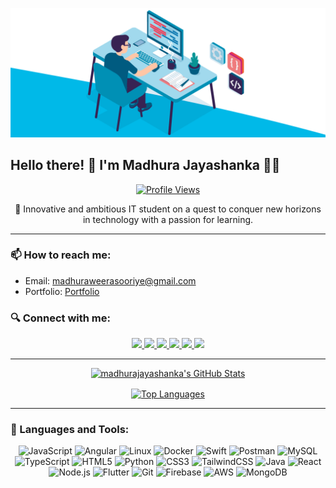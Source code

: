 [![Header](coding.gif)](https://github.com/madhurajayashanka/madhurajayashanka/blob/main/coding.gif?raw=true)

## Hello there! 👋 I'm Madhura Jayashanka 👨‍💻

<p align="center">
  <a href="https://madhura.info" target="_blank">
    <img src="https://komarev.com/ghpvc/?username=madhurajayashanka&label=Profile%20Views&color=0e75b6&style=flat" alt="Profile Views" />
  </a>
</p>
<p align="center">
🚀 Innovative and ambitious IT student on a quest to conquer new horizons in technology with a passion for learning.

</p>
<hr/>

### 📫 How to reach me:
- Email: madhuraweerasooriye@gmail.com
- Portfolio: <a href="https://madhurajayashanka.github.io/portfolio/" target="_blank">Portfolio</a>

### 🔍 Connect with me:
<p align="center">
  <a href="https://medium.com/@madhurajayashanka" target="_blank">
    <img src="https://img.shields.io/badge/Medium-000000?style=for-the-badge&logo=medium&logoColor=white" height="40" />
  </a>
  <a href="https://twitter.com/madhuraonline" target="_blank">
    <img src="https://img.shields.io/badge/Twitter-1DA1F2?style=for-the-badge&logo=twitter&logoColor=white" height="40" />
  </a>
  <a href="https://linkedin.com/in/madhurajayashanka" target="_blank">
    <img src="https://img.shields.io/badge/LinkedIn-0077B5?style=for-the-badge&logo=linkedin&logoColor=white" height="40" />
  </a>
  <a href="https://instagram.com/madhura_jayashanka" target="_blank">
    <img src="https://img.shields.io/badge/Instagram-E4405F?style=for-the-badge&logo=instagram&logoColor=white" height="40" />
  </a>
  <a href="https://www.youtube.com/c/madhurajayashanka" target="_blank">
    <img src="https://img.shields.io/badge/YouTube-FF0000?style=for-the-badge&logo=youtube&logoColor=white" height="40" />
  </a>
  <a href="https://www.hackerrank.com/madhuraonline" target="_blank">
    <img src="https://img.shields.io/badge/HackerRank-2EC866?style=for-the-badge&logo=hackerrank&logoColor=white" height="40" />
  </a>
</p>

---

<div align="center">
 
  <a href="https://awesome-github-stats.azurewebsites.net/index.html??cardType=level-alternate&theme=react&preferLogin=false">    <img  alt="madhurajayashanka's GitHub Stats" src="https://awesome-github-stats.azurewebsites.net/user-stats/madhurajayashanka?cardType=level-alternate&theme=react&preferLogin=false" />  </a>
  
  <a href="https://github.com/madhurajayashanka">
    <img align="center" src="https://github-readme-stats.vercel.app/api/top-langs/?username=madhurajayashanka&layout=compact&theme=vue&hide_border=true" alt="Top Languages" />
  </a>
</div>

---

### 🧰 Languages and Tools:
<p align="center">
  <img src="https://www.vectorlogo.zone/logos/javascript/javascript-icon.svg" alt="JavaScript" width="40" />
  <img src="https://www.vectorlogo.zone/logos/angular/angular-icon.svg" alt="Angular" width="40" />
  <img src="https://www.vectorlogo.zone/logos/linux/linux-icon.svg" alt="Linux" width="40" />
  <img src="https://www.vectorlogo.zone/logos/docker/docker-icon.svg" alt="Docker" width="40" />
  <img src="https://www.vectorlogo.zone/logos/swift/swift-icon.svg" alt="Swift" width="40" />
  <img src="https://www.vectorlogo.zone/logos/getpostman/getpostman-icon.svg" alt="Postman" width="40" />
  <img src="https://www.vectorlogo.zone/logos/mysql/mysql-horizontal.svg" alt="MySQL" width="40" />
  <img src="https://www.vectorlogo.zone/logos/typescriptlang/typescriptlang-icon.svg" alt="TypeScript" width="40" />
  <img src="https://www.vectorlogo.zone/logos/w3_html5/w3_html5-icon.svg" alt="HTML5" width="40" />
  <img src="https://www.vectorlogo.zone/logos/python/python-icon.svg" alt="Python" width="40" />
  <img src="https://www.vectorlogo.zone/logos/w3_css/w3_css-official.svg" alt="CSS3" width="40" />
  <img src="https://www.vectorlogo.zone/logos/tailwindcss/tailwindcss-icon.svg" alt="TailwindCSS" width="40" />
  <img src="https://www.vectorlogo.zone/logos/java/java-icon.svg" alt="Java" width="40" />
  <img src="https://www.vectorlogo.zone/logos/reactjs/reactjs-icon.svg" alt="React" width="40" />
  <img src="https://www.vectorlogo.zone/logos/nodejs/nodejs-icon.svg" alt="Node.js" width="40" />
  <img src="https://www.vectorlogo.zone/logos/flutterio/flutterio-icon.svg" alt="Flutter" width="40" />
  <img src="https://www.vectorlogo.zone/logos/git-scm/git-scm-icon.svg" alt="Git" width="40" />
  <img src="https://www.vectorlogo.zone/logos/firebase/firebase-icon.svg" alt="Firebase" width="40" />
  <img src="https://www.vectorlogo.zone/logos/amazon_aws/amazon_aws-icon.svg" alt="AWS" width="40" />
  <img src="https://www.vectorlogo.zone/logos/mongodb/mongodb-icon.svg" alt="MongoDB" width="40" />
</p>

[medium]: https://medium.com/@madhurajayashanka
[twitter]: https://twitter.com/madhuraonline
[linkedin]: https://linkedin.com/in/madhurajayashanka
[instagram]: https://instagram.com/madhura_jayashanka
[youtube]: https://www.youtube.com/c/madhurajayashanka
[hackerrank]: https://www.hackerrank.com/madhuraonline
